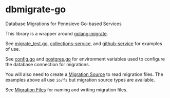 # dbmigrate-go
Database Migrations for Pennsieve Go-based Services

This library is a wrapper around [golang-migrate](https://github.com/golang-migrate/migrate).

See [migrate_test.go](pkg/dbmigrate/migrate_test.go), [collections-service](https://github.com/Pennsieve/collections-service), 
and [github-service](https://github.com/Pennsieve/github-service) for examples of use.

See [config.go](pkg/config/config.go) and [postgres.go](pkg/config/postgres.go) for environment variables used to
configure the database connection for migrations.

You will also need to create a [Migration Source](https://github.com/golang-migrate/migrate?tab=readme-ov-file#migration-sources)
to read migration files. The examples above all use `io/fs` but migration source types are available.

See [Migration Files](https://github.com/golang-migrate/migrate?tab=readme-ov-file#migration-files) for naming and writing migration files.
